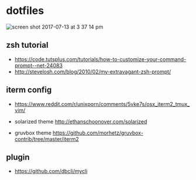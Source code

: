 # dotfiles

![screen shot 2017-07-13 at 3 37 14 pm](https://user-images.githubusercontent.com/28208324/28157576-2c7efd70-67e1-11e7-9e22-a2e125e7af62.jpg)

## zsh tutorial
* https://code.tutsplus.com/tutorials/how-to-customize-your-command-prompt--net-24083
* http://stevelosh.com/blog/2010/02/my-extravagant-zsh-prompt/

## iterm config 
* https://www.reddit.com/r/unixporn/comments/5vke7s/osx_iterm2_tmux_vim/

* solarized theme http://ethanschoonover.com/solarized

* gruvbox theme https://github.com/morhetz/gruvbox-contrib/tree/master/iterm2

## plugin
 * https://github.com/dbcli/mycli
